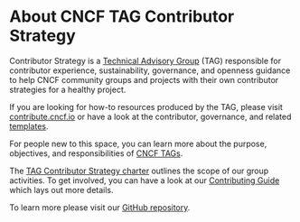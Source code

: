 # About CNCF TAG Contributor Strategy

Contributor Strategy is a [Technical Advisory Group](https://github.com/cncf/toc/blob/main/tags/cncf-tags.md) (TAG) responsible for contributor experience, sustainability, governance, and openness guidance to help CNCF community groups and projects with their own contributor strategies for a healthy project. 

If you are looking for how-to resources produced by the TAG, please visit
[contribute.cncf.io](https://contribute.cncf.io/) or have a look at the
contributor, governance, and related [templates](https://github.com/cncf/project-template).

For people new to this space, you can learn more about the purpose, objectives, and responsibilities of [CNCF TAGs](https://github.com/cncf/toc/blob/main/tags/cncf-tags.md).

The [TAG Contributor Strategy charter](https://github.com/cncf/tag-contributor-strategy/blob/main/CHARTER.md) outlines the scope of our group activities. To get involved, you can have a look at our [Contributing Guide](/CONTRIBUTING.md) which lays out more details.

To learn more please visit our [GitHub repository](https://github.com/cncf/tag-contributor-strategy/).
